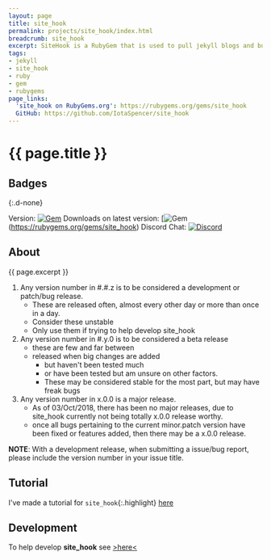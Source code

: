 ```yaml
---
layout: page
title: site_hook
permalink: projects/site_hook/index.html
breadcrumb: site_hook
excerpt: SiteHook is a RubyGem that is used to pull jekyll blogs and build them as a intermediary between a git service webhook and a production server.
tags:
- jekyll
- site_hook
- ruby
- gem
- rubygems
page_links:
  'site_hook on RubyGems.org': https://rubygems.org/gems/site_hook
  GitHub: https://github.com/IotaSpencer/site_hook
---
```

# {{ page.title }}

## Badges
{:.d-none}

Version: [![Gem](https://img.shields.io/gem/v/site_hook.svg?style=plastic)](https://github.com/IotaSpencer/site_hook)
Downloads on latest version: [![Gem](https://img.shields.io/gem/dtv/site_hook.svg?style=plastic)(https://rubygems.org/gems/site_hook)
Discord Chat: [![Discord](https://img.shields.io/discord/497246541053165570.svg?logo=discord&style=plastic)](https://discord.gg/999b6Rr)


## About

{{ page.excerpt }}

1. Any version number in #.#.z is to be considered a development or patch/bug release.
   * These are released often, almost every other day or more than once in a day.
   * Consider these unstable
   * Only use them if trying to help develop site_hook
1. Any version number in #.y.0 is to be considered a beta release
   * these are few and far between
   * released when big changes are added
     * but haven't been tested much
     * or have been tested but am unsure on other factors.
     * These may be considered stable for the most part, but may have freak bugs
1. Any version number in x.0.0 is a major release.
   * As of 03/Oct/2018, there has been no major releases, due to site_hook currently not being totally x.0.0 release worthy.
   * once all bugs pertaining to the current minor.patch version have been fixed or features added, then there may be a x.0.0 release.


**NOTE**: With a development release, when submitting a issue/bug report, please include the version number in your issue title.

## Tutorial

I've made a tutorial for `site_hook`{:.highlight} [here](/projects/site_hook/tutorial/)

## Development

To help develop **site_hook** see [>here<](/projects/site_hook/developing)

